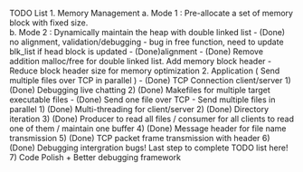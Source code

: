  TODO List
	1. Memory Management
		a. Mode 1 : Pre-allocate a set of memory block with fixed size.  
		b. Mode 2 : Dynamically maintain the heap with double linked list
			- (Done) no alignment, validation/debugging
				- bug in free function, need to update blk_list if head block is updated
			- (Done)alignment
			- (Done) Remove addition malloc/free for double linked list. Add memory block header
			- Reduce block header size for memory optimization
	2. Application ( Send multiple files over TCP in parallel )
			- (Done) TCP Connection client/server
				1) (Done) Debugging live chatting
				2) (Done) Makefiles for multiple target executable files
			- (Done) Send one file over TCP
			- Send multiple files in parallel
				1) (Done) Multi-threading for client/server
				2) (Done) Directory iteration
				3) (Done) Producer to read all files / consumer for all clients to read one of them / maintain one buffer
				4) (Done) Message header for file name transmission
				5) (Done) TCP packet frame transmission with header
				6) (Done) Debugging intergration bugs! Last step to complete TODO list here!
				7) Code Polish + Better debugging framework 

